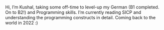 Hi, I’m Kushal, taking some off-time to level-up my German (B1 completed. On to B2!) and Programming skills.
I’m currently reading SICP and understanding the programming constructs in detail.
Coming back to the world in 2022 :)
